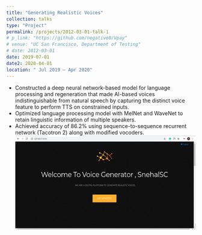 ```yaml
---
title: "Generating Realistic Voices"
collection: talks
type: "Project"
permalink: /projects/2012-03-01-talk-1
# p_link: "https://github.com/negative0/Vpay"
# venue: "UC San Francisco, Department of Testing"
# date: 2012-03-01
date: 2019-07-01
date2: 2020-04-01
location: " Jul 2019 – Apr 2020"
---
```


* Constructed a deep neural network-based model for language processing and regeneration that made AI-based voices indistinguishable from natural speech by capturing the distinct voice feature to perform TTS on constrained inputs.
* Optimized language processing model with MelNet and WaveNet to retain linguistic information of multiple speakers.
* Achieved accuracy of 86.2% using sequence-to-sequence recurrent network (Tacotron 2) along with modified vocoders.
<br><img src="/images/gen.png" width="500" height="250">
<!-- * Technology stack -  -->